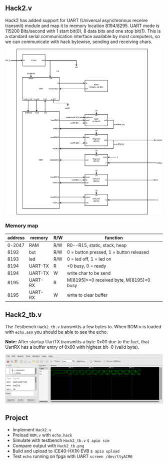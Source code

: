 ## Hack2.v
Hack2 has added support for UART (Universal asynchronous receive transmit) module and map it to memory location 8194/8295. UART mode is 115200 Bits/second with 1 start bit(0), 8 data bits and one stop bit(1). This is a standard serial communication interface available by most computers, so we can communicate with hack bytewise, sending and receiving  chars.

![](Hack2.png)
### Memory map

|address | memory|R/W|function|
 |-|-|-|-|
 |0-2047  | RAM|R/W|R0--R15, static, stack, heap|
 | 8192    | but|R/W|0 = button pressed, 1 = button released|
 | 8193    | led|R/W|0 = led off, 1 = led on|
 | 8194    | UART-TX|R|<0 busy, 0 = ready|
 | 8194    | UART-TX|W|write char to be send|
 | 8195    | UART-RX|R|M[8195]>=0 received byte, M[8195]<0 busy|
 | 8195    | UART-RX|W|write to clear buffer|


## Hack2_tb.v
The Testbench `Hack2_tb.v` transmitts a few bytes to. When ROM.v is loaded with `echo.asm` you should be able to see the echo.

**Note:** After startup UartTX transmitts a byte 0x00 due to the fact, that UartRX has a buffer entry of 0x00 with highest bit=0 (valid byte).

![](Hack2_tb.png)

## Project

* Implement `Hack2.v`
* Preload `ROM.v` with `echo.hack`
* Simulate with testbench `Hack2_tb.v`
`$ apio sim`
* Compare output with `Hack2_tb.png`
* Build and upload to iCE40-HX1K-EVB
 `$ apio upload`
* Test `echo` running on fpga with UART
`screen /dev/ttyACM0`
